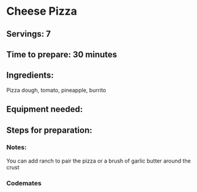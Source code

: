 # Cheese Pizza

## Servings: 7

## Time to prepare: 30 minutes

## Ingredients:
Pizza dough, tomato, pineapple, burrito

## Equipment needed:


## Steps for preparation:



### Notes:
You can add ranch to pair the pizza or a brush of garlic butter around the crust


### Codemates #
